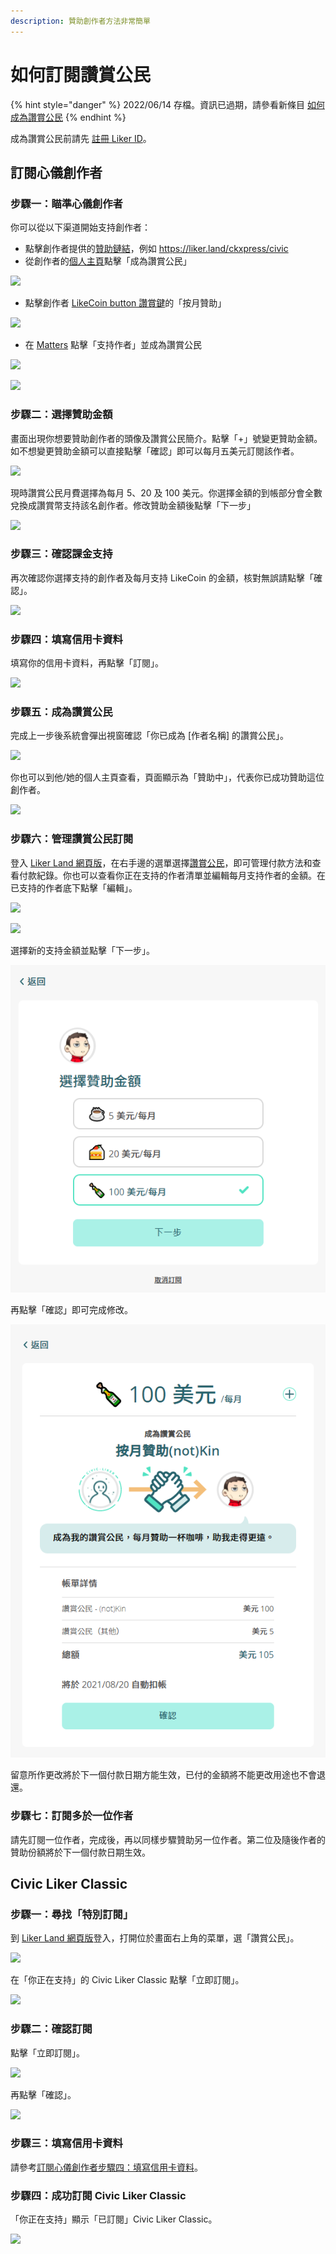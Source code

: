 ```yaml
---
description: 贊助創作者方法非常簡單
---
```


# 如何訂閱讚賞公民

{% hint style="danger" %}
2022/06/14 存檔。資訊已過期，請參看新條目 [如何成為讚賞公民](<../../../user-guide/civic-liker/be-a-civic-liker (1).md>)
{% endhint %}

成為讚賞公民前請先 [註冊 Liker ID](../../../user-guide/liker-id/)。

## 訂閱心儀創作者

### 步驟一：瞄準心儀創作者&#xD;

你可以從以下渠道開始支持創作者：

* 點擊創作者提供的[贊助鏈結](../creatortools/sponsor-link.md)，例如 [https://liker.land/ckxpress/civic ](https://liker.land/ckxpress/civic)
* 從創作者的[個人主頁](../creatortools/portfolio-page.md)點擊「成為讚賞公民」

![](../../../.gitbook/assets/register-civic-liker-1.png)

* 點擊創作者 [LikeCoin button 讚賞鍵](../../../user-guide/creator/)的「按月贊助」

![](../../../.gitbook/assets/register-civic-liker-2.png)

* 在 [Matters](https://matters.news/) 點擊「支持作者」並成為讚賞公民

![](../../../.gitbook/assets/register-civic-liker-10.png)

![](../../../.gitbook/assets/register-civic-liker-11.png)

### 步驟二：選擇贊助金額&#xD;

畫面出現你想要贊助創作者的頭像及讚賞公民簡介。點擊「+」號變更贊助金額。如不想變更贊助金額可以直接點擊「確認」即可以每月五美元訂閱該作者。

![](../../../.gitbook/assets/register-civic-liker-3.png)

現時讚賞公民月費選擇為每月 5、20 及 100 美元。你選擇金額的到帳部分會全數兌換成讚賞幣支持該名創作者。修改贊助金額後點擊「下一步」

![](../../../.gitbook/assets/register-civic-liker-4.png)

### 步驟三：確認課金支持&#xD;

再次確認你選擇支持的創作者及每月支持 LikeCoin 的金額，核對無誤請點擊「確認」。

![](../../../.gitbook/assets/register-civic-liker-5.png)

### 步驟四：填寫信用卡資料&#xD;

填寫你的信用卡資料，再點擊「訂閱」。

![](../../../.gitbook/assets/register-civic-liker-6.png)

### 步驟五：成為讚賞公民&#xD;

完成上一步後系統會彈出視窗確認「你已成為 \[作者名稱] 的讚賞公民」。

![](../../../.gitbook/assets/register-civic-liker-6point5.png)

你也可以到他/她的個人主頁查看，頁面顯示為「贊助中」，代表你已成功贊助這位創作者。

![](../../../.gitbook/assets/register-civic-liker-7.png)

### 步驟六：管理讚賞公民訂閱&#xD;

登入 [Liker Land 網頁版](https://liker.land/)，在右手邊的選單選擇[讚賞公民](https://liker.land/civic/dashboard)，即可管理付款方法和查看付款紀錄。你也可以查看你正在支持的作者清單並編輯每月支持作者的金額。在已支持的作者底下點擊「編輯」。

![](../../../.gitbook/assets/civic-liker-menu.png)

![](../../../.gitbook/assets/register-civic-liker-8.png)

選擇新的支持金額並點擊「下一步」。

![](../../../.gitbook/assets/register-civic-liker-9a.png)

再點擊「確認」即可完成修改。

![](../../../.gitbook/assets/register-civic-liker-9b.png)

留意所作更改將於下一個付款日期方能生效，已付的金額將不能更改用途也不會退還。

### 步驟七：訂閱多於一位作者&#xD;

請先訂閱一位作者，完成後，再以同樣步驟贊助另一位作者。第二位及隨後作者的贊助份額將於下一個付款日期生效。

## Civic Liker Classic

### 步驟一：尋找「特別訂閱」

到 [Liker Land 網頁版](https://liker.land/)登入，打開位於畫面右上角的菜單，選「讚賞公民」。

![](../../../.gitbook/assets/civic-liker-menu.png)

在「你正在支持」的 Civic Liker Classic 點擊「立即訂閱」。

![](../../../.gitbook/assets/subscribe-civic-liker-classic-01.png)

### 步驟二：確認訂閱

點擊「立即訂閱」。

![](../../../.gitbook/assets/subscribe-civic-liker-classic-02.png)

再點擊「確認」。

![](../../../.gitbook/assets/subscribe-civic-liker-classic-03.png)

### 步驟三：填寫信用卡資料&#xD;

請參考[訂閱心儀創作者步驟四：填寫信用卡資料](be-a-civic-liker.md#bu-zhou-si-tian-xie-xin-yong-ka-zi-liao)。

### 步驟四：成功訂閱 Civic Liker Classic

「你正在支持」顯示「已訂閱」Civic Liker Classic。

![](../../../.gitbook/assets/subscribe-civic-liker-classic-04.png)

